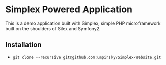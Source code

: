 Simplex Powered Application
===========================

This is a demo application built with Simplex, simple PHP microframework built on the shoulders of Silex and Symfony2.

Installation
------------

*  `git clone --recursive git@github.com:umpirsky/Simplex-Website.git`